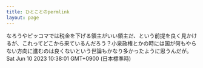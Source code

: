 ```yaml
---
title: ひとことのpermlink
layout: page
---
```

<div class="box" dt="1686361081819">
  なろうやピッコマでは税金を下げる領主がいい領主だ、という前提を良く見かけるが、これってどこから来ているんだろう？小泉政権とかの時には国が何もやらない方向に進むのは良くないという世論もかなり多かったように思うんだが。
  <div class="content is-small">Sat Jun 10 2023 10:38:01 GMT+0900 (日本標準時)</div>
</div>